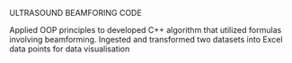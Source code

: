 ULTRASOUND BEAMFORING CODE  

Applied OOP principles to developed C++ algorithm that utilized formulas involving beamforming. Ingested and transformed two datasets into Excel data points for data visualisation
